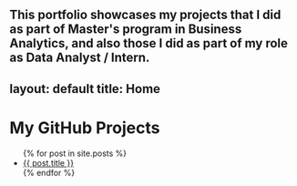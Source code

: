 This portfolio showcases my projects that I did as part of Master's program in Business Analytics, and also those I did as part of my role as Data Analyst / Intern.
---
layout: default
title: Home
---

<div class="container">
  <h1>My GitHub Projects</h1>
  <ul>
    {% for post in site.posts %}
      <li><a href="{{ post.url }}">{{ post.title }}</a></li>
    {% endfor %}
  </ul>
</div>
